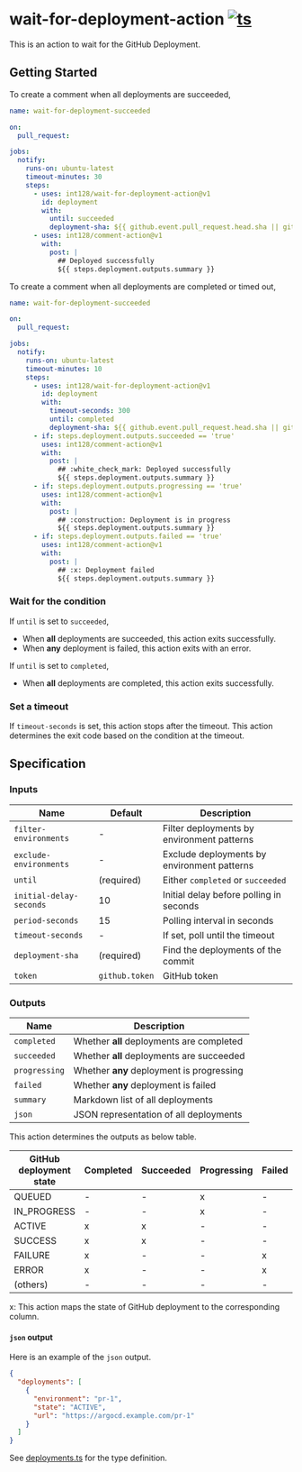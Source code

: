 # wait-for-deployment-action [![ts](https://github.com/int128/wait-for-deployment-action/actions/workflows/ts.yaml/badge.svg)](https://github.com/int128/wait-for-deployment-action/actions/workflows/ts.yaml)

This is an action to wait for the GitHub Deployment.

## Getting Started

To create a comment when all deployments are succeeded,

```yaml
name: wait-for-deployment-succeeded

on:
  pull_request:

jobs:
  notify:
    runs-on: ubuntu-latest
    timeout-minutes: 30
    steps:
      - uses: int128/wait-for-deployment-action@v1
        id: deployment
        with:
          until: succeeded
          deployment-sha: ${{ github.event.pull_request.head.sha || github.sha }}
      - uses: int128/comment-action@v1
        with:
          post: |
            ## Deployed successfully
            ${{ steps.deployment.outputs.summary }}
```

To create a comment when all deployments are completed or timed out,

```yaml
name: wait-for-deployment-succeeded

on:
  pull_request:

jobs:
  notify:
    runs-on: ubuntu-latest
    timeout-minutes: 10
    steps:
      - uses: int128/wait-for-deployment-action@v1
        id: deployment
        with:
          timeout-seconds: 300
          until: completed
          deployment-sha: ${{ github.event.pull_request.head.sha || github.sha }}
      - if: steps.deployment.outputs.succeeded == 'true'
        uses: int128/comment-action@v1
        with:
          post: |
            ## :white_check_mark: Deployed successfully
            ${{ steps.deployment.outputs.summary }}
      - if: steps.deployment.outputs.progressing == 'true'
        uses: int128/comment-action@v1
        with:
          post: |
            ## :construction: Deployment is in progress
            ${{ steps.deployment.outputs.summary }}
      - if: steps.deployment.outputs.failed == 'true'
        uses: int128/comment-action@v1
        with:
          post: |
            ## :x: Deployment failed
            ${{ steps.deployment.outputs.summary }}
```

### Wait for the condition

If `until` is set to `succeeded`,

- When **all** deployments are succeeded, this action exits successfully.
- When **any** deployment is failed, this action exits with an error.

If `until` is set to `completed`,

- When **all** deployments are completed, this action exits successfully.

### Set a timeout

If `timeout-seconds` is set, this action stops after the timeout.
This action determines the exit code based on the condition at the timeout.

## Specification

### Inputs

| Name                    | Default        | Description                                 |
| ----------------------- | -------------- | ------------------------------------------- |
| `filter-environments`   | -              | Filter deployments by environment patterns  |
| `exclude-environments`  | -              | Exclude deployments by environment patterns |
| `until`                 | (required)     | Either `completed` or `succeeded`           |
| `initial-delay-seconds` | 10             | Initial delay before polling in seconds     |
| `period-seconds`        | 15             | Polling interval in seconds                 |
| `timeout-seconds`       | -              | If set, poll until the timeout              |
| `deployment-sha`        | (required)     | Find the deployments of the commit          |
| `token`                 | `github.token` | GitHub token                                |

### Outputs

| Name          | Description                               |
| ------------- | ----------------------------------------- |
| `completed`   | Whether **all** deployments are completed |
| `succeeded`   | Whether **all** deployments are succeeded |
| `progressing` | Whether **any** deployment is progressing |
| `failed`      | Whether **any** deployment is failed      |
| `summary`     | Markdown list of all deployments          |
| `json`        | JSON representation of all deployments    |

This action determines the outputs as below table.

| GitHub deployment state | Completed | Succeeded | Progressing | Failed |
| ----------------------- | --------- | --------- | ----------- | ------ |
| QUEUED                  | -         | -         | x           | -      |
| IN_PROGRESS             | -         | -         | x           | -      |
| ACTIVE                  | x         | x         | -           | -      |
| SUCCESS                 | x         | x         | -           | -      |
| FAILURE                 | x         | -         | -           | x      |
| ERROR                   | x         | -         | -           | x      |
| (others)                | -         | -         | -           | -      |

x: This action maps the state of GitHub deployment to the corresponding column.

#### `json` output

Here is an example of the `json` output.

```json
{
  "deployments": [
    {
      "environment": "pr-1",
      "state": "ACTIVE",
      "url": "https://argocd.example.com/pr-1"
    }
  ]
}
```

See [deployments.ts](deployments.ts) for the type definition.
